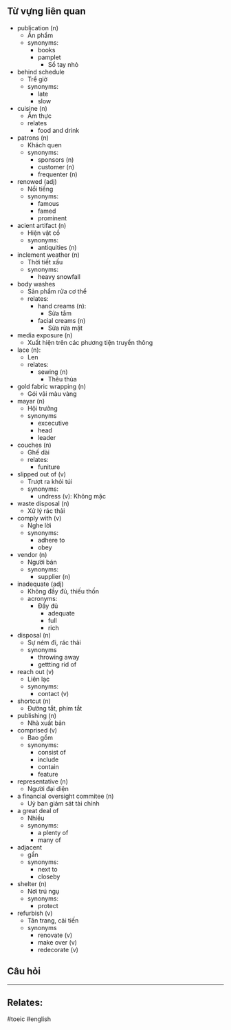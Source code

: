 
## Từ vựng liên quan

- publication (n)
	- Ẩn phẩm
	- synonyms:
		- books
		- pamplet
			- Sổ tay nhỏ
- behind schedule 
	- Trể giờ
	- synonyms:
		- late
		- slow
- cuisine (n)
	- Ẩm thực
	- relates
		- food and drink
- patrons (n)
	- Khách quen
	- synonyms:
		- sponsors (n)
		- customer (n)
		- frequenter (n)
- renowed (adj)
	- Nổi tiếng
	- synonyms:
		- famous
		- famed
		- prominent
- acient artifact (n)
	- Hiện vật cổ
	- synonyms:
		- antiquities (n)
- inclement weather (n)
	- Thời tiết xấu
	- synonyms:
		- heavy snowfall
- body washes
	- Sản phẩm rửa cơ thể
	- relates:
		- hand creams (n):
			- Sửa tắm
		- facial creams (n)
			- Sửa rửa mặt
- media exposure (n)
	- Xuất hiện trên các phương tiện truyền thông
- lace (n): 
	- Len
	- relates:
		- sewing (n)
			- Thêu thùa
- gold fabric wrapping (n)
	- Gói vải màu vàng
- mayar (n)
	- Hội trưởng
	- synonyms
		- excecutive
		- head
		- leader
- couches (n)
	- Ghế dài
	- relates:
		- funiture
- slipped out of (v)
	- Trượt ra khỏi túi
	- synonyms:
		- undress (v): Không mặc
- waste disposal (n)
	- Xử lý rác thải
- comply with (v)
	- Nghe lời
	- synonyms:
		- adhere to
		- obey
- vendor (n)
	- Người bán
	- synonyms:
		- supplier (n)
- inadequate (adj)
	- Không đầy đủ, thiếu thốn
	- acronyms:
		- Đầy đủ
			- adequate
			- full
			- rich
- disposal (n)
	- Sự ném đi, rác thải
	- synonyms
		- throwing away
		- gettting rid of
- reach out (v)
	- Liên lạc
	- synonyms:
		- contact (v)
- shortcut (n)
	- Đường tắt, phím tắt
- publishing (n)
	- Nhà xuất bản
- comprised (v)
	- Bao gồm 
	- synonyms:
		- consist of
		- include
		- contain
		- feature
- representative (n)
	- Người đại diện
- a financial oversight commitee (n)
	- Uỷ ban giám sát tài chính
- a great deal of 
	- Nhiều
	- synonyms:
		- a plenty of
		- many of
- adjacent
	- gần
	- synonyms:
		- next to
		- closeby
- shelter (n)
	- Nơi trú ngụ
	- synonyms:
		- protect 
- refurbish (v)
	- Tân trang, cải tiến
	- synonyms
		- renovate (v)
		- make over (v)
		- redecorate (v)

## Câu hỏi



--- 

## Relates:


#toeic #english 